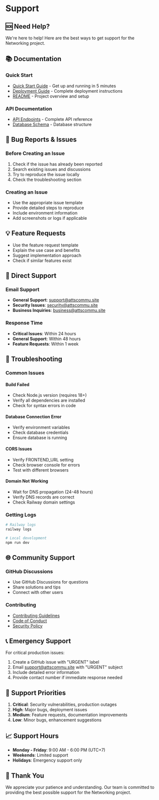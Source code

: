 # Support

## 🆘 Need Help?

We're here to help! Here are the best ways to get support for the Networking project.

## 📚 Documentation

### Quick Start
- [Quick Start Guide](QUICK_START.md) - Get up and running in 5 minutes
- [Deployment Guide](DEPLOY.md) - Complete deployment instructions
- [README](README.md) - Project overview and setup

### API Documentation
- [API Endpoints](README.md#-api-endpoints) - Complete API reference
- [Database Schema](database_setup.sql) - Database structure

## 🐛 Bug Reports & Issues

### Before Creating an Issue
1. Check if the issue has already been reported
2. Search existing issues and discussions
3. Try to reproduce the issue locally
4. Check the troubleshooting section

### Creating an Issue
- Use the appropriate issue template
- Provide detailed steps to reproduce
- Include environment information
- Add screenshots or logs if applicable

## 💡 Feature Requests

- Use the feature request template
- Explain the use case and benefits
- Suggest implementation approach
- Check if similar features exist

## 📧 Direct Support

### Email Support
- **General Support**: support@attscommu.site
- **Security Issues**: security@attscommu.site
- **Business Inquiries**: business@attscommu.site

### Response Time
- **Critical Issues**: Within 24 hours
- **General Support**: Within 48 hours
- **Feature Requests**: Within 1 week

## 🔧 Troubleshooting

### Common Issues

#### Build Failed
- Check Node.js version (requires 18+)
- Verify all dependencies are installed
- Check for syntax errors in code

#### Database Connection Error
- Verify environment variables
- Check database credentials
- Ensure database is running

#### CORS Issues
- Verify FRONTEND_URL setting
- Check browser console for errors
- Test with different browsers

#### Domain Not Working
- Wait for DNS propagation (24-48 hours)
- Verify DNS records are correct
- Check Railway domain settings

### Getting Logs
```bash
# Railway logs
railway logs

# Local development
npm run dev
```

## 🌐 Community Support

### GitHub Discussions
- Use GitHub Discussions for questions
- Share solutions and tips
- Connect with other users

### Contributing
- [Contributing Guidelines](.github/CONTRIBUTING.md)
- [Code of Conduct](.github/CODE_OF_CONDUCT.md)
- [Security Policy](.github/SECURITY.md)

## 📞 Emergency Support

For critical production issues:
1. Create a GitHub issue with "URGENT" label
2. Email support@attscommu.site with "URGENT" subject
3. Include detailed error information
4. Provide contact number if immediate response needed

## 🎯 Support Priorities

1. **Critical**: Security vulnerabilities, production outages
2. **High**: Major bugs, deployment issues
3. **Medium**: Feature requests, documentation improvements
4. **Low**: Minor bugs, enhancement suggestions

## 📈 Support Hours

- **Monday - Friday**: 9:00 AM - 6:00 PM (UTC+7)
- **Weekends**: Limited support
- **Holidays**: Emergency support only

## 🤝 Thank You

We appreciate your patience and understanding. Our team is committed to providing the best possible support for the Networking project. 